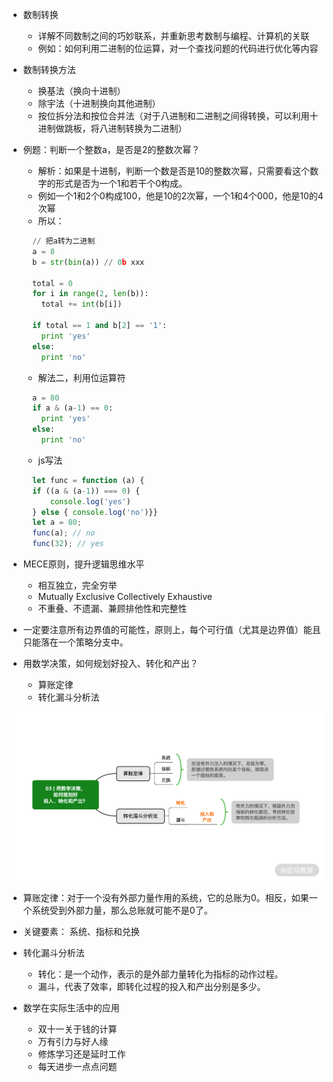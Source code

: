 - 数制转换
  - 详解不同数制之间的巧妙联系，并重新思考数制与编程、计算机的关联
  - 例如：如何利用二进制的位运算，对一个查找问题的代码进行优化等内容

- 数制转换方法
  - 换基法（换向十进制）
  - 除宇法（十进制换向其他进制）
  - 按位拆分法和按位合并法（对于八进制和二进制之间得转换，可以利用十进制做跳板，将八进制转换为二进制）

- 例题：判断一个整数a，是否是2的整数次幂？
  - 解析：如果是十进制，判断一个数是否是10的整数次幂，只需要看这个数字的形式是否为一个1和若干个0构成。
  - 例如一个1和2个0构成100，他是10的2次幂，一个1和4个000，他是10的4次幂
  - 所以：
  ```python
    // 把a转为二进制
    a = 8
    b = str(bin(a)) // 0b xxx

    total = 0
    for i in range(2, len(b)):
      total += int(b[i])

    if total == 1 and b[2] == '1':
      print 'yes'
    else:
      print 'no' 
  ```

  - 解法二，利用位运算符
  ```python
    a = 80
    if a & (a-1) == 0:
      print 'yes'
    else:
      print 'no'
  ```

  - js写法
  ```js
    let func = function (a) {
    if ((a & (a-1)) === 0) {
        console.log('yes')
    } else { console.log('no')}}
    let a = 80;
    func(a); // no
    func(32); // yes
  ```

- MECE原则，提升逻辑思维水平
  - 相互独立，完全穷举
  - Mutually Exclusive Collectively Exhaustive
  - 不重叠、不遗漏、兼顾排他性和完整性

- 一定要注意所有边界值的可能性，原则上，每个可行值（尤其是边界值）能且只能落在一个策略分支中。

- 用数学决策，如何规划好投入、转化和产出？
  - 算账定律
  - 转化漏斗分析法

![用数学决策内容](./imgs/漏斗.png)

- 算账定律：对于一个没有外部力量作用的系统，它的总账为0。相反，如果一个系统受到外部力量，那么总账就可能不是0了。

- 关键要素： 系统、指标和兑换


- 转化漏斗分析法
  - 转化：是一个动作，表示的是外部力量转化为指标的动作过程。
  - 漏斗，代表了效率，即转化过程的投入和产出分别是多少。


- 数学在实际生活中的应用
  - 双十一关于钱的计算
  - 万有引力与好人缘
  - 修炼学习还是延时工作
  - 每天进步一点点问题
